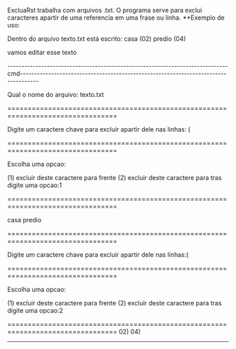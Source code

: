 ExcluaRst trabalha com arquivos .txt. O programa serve para exclui caracteres apartir de uma referencia em uma frase ou linha. 
**Exemplo de uso:

Dentro do arquivo texto.txt está escrito: 
casa (02)
predio (04)

vamos editar esse texto

------------------------------------------------------------------------------cmd------------------------------------------------------------------------------------


Qual o nome do arquivo: texto.txt

=================================================================================

Digite um caractere chave para excluir apartir dele nas linhas: (

=================================================================================

Escolha uma opcao:

(1) excluir deste caractere para frente
(2) excluir deste caractere para tras
digite uma opcao:1

=================================================================================

casa
predio

=================================================================================

Digite um caractere chave para excluir apartir dele nas linhas:(

=================================================================================

Escolha uma opcao:

(1) excluir deste caractere para frente
(2) excluir deste caractere para tras
digite uma opcao:2

=================================================================================
02)
04)

-----------------------------------------------------------------------------------------------------------------------------------------------------------------




